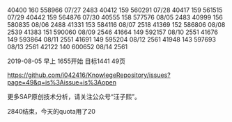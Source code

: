 
40400   160 558966 07/27 2483
40412   159 560291 07/28 
40417   159 561515 07/29
40442   159 564876 07/30
40555   158 577576 08/05 2483
40999   156 580835 08/06 2488
41331   153 584116 08/07 2518
41369   152 586806 08/08 2539 
41383   151 590060 08/09 2546
41664   149 592157 08/10 2551
41676   149 593864 08/11 2551
41691   149 595204 08/12 2561
41948   143 597693 08/13 2561
42122   140 600652 08/14 2561


2019-08-05 早上 1655开始 目标1441 49页 

https://github.com/i042416/KnowlegeRepository/issues?page=49&q=is%3Aissue+is%3Aopen

更多SAP原创技术分析，请关注公众号“汪子熙”。

2840结束，今天的quota用了20

